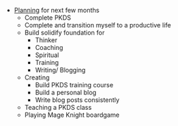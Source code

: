 - [Planning](<Planning.md>) for next few months
    - Complete PKDS
    - Complete and transition myself to a productive life
    - Build solidify foundation for
        - Thinker
        - Coaching
        - Spiritual
        - Training
        - Writing/ Blogging
    - Creating
        - Build PKDS training course
        - Build a personal blog
        - Write blog posts consistently
    - Teaching a PKDS class
    - Playing Mage Knight boardgame
